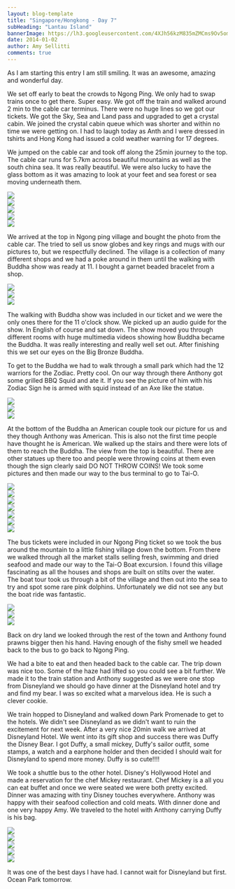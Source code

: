 ```yaml
---
layout: blog-template
title: "Singapore/Hongkong - Day 7"
subHeading: "Lantau Island"
bannerImage: https://lh3.googleusercontent.com/4XJh56kzM835mZMCms9Ov5omPAZwg3XFYT8k849_n6ukys2VvhGcX0H2Lyw5idSdBJT_59cXOuZcDLZl9HBl36OZM7KL7M0QtepcTaDTsUxLLzUXKH62v450wu6qWCjzRsfRYzAL3g
date: 2014-01-02
author: Amy Sellitti
comments: true
---
```

As I am starting this entry I am still smiling. It was an awesome, amazing and wonderful day.

We set off early to beat the crowds to Ngong Ping. We only had to swap trains once to get there. Super easy. We got off the train and walked around 2 min to the cable car terminus. There were no huge lines so we got our tickets. We got the Sky, Sea and Land pass and upgraded to get a crystal cabin. We joined the crystal cabin queue which was shorter and within no time we were getting on. I had to laugh today as Anth and I were dressed in tshirts and Hong Kong had issued a cold weather warning for 17 degrees.

We jumped on the cable car and took off along the 25min journey to the top. The cable car runs for 5.7km across beautiful mountains as well as the south china sea. It was really beautiful. We were also lucky to have the glass bottom as it was amazing to look at your feet and sea forest or sea moving underneath them.

<div class="center-image"><img src="https://lh3.googleusercontent.com/TxnvIgb5V3SdeNre6HqO987kdUkMKPQQZRQzMxChyCdNdb858eUW9AYi9ciIzlkBy3Yxhp7TGmU9e5kK0H1RQ-Qo_4-l5e8DRd2zZKUMMg8JN8z_Obt_XYKpIdcwG67k4rCXVD5Jcw" /></div>
<div class="center-image"><img src="https://lh3.googleusercontent.com/2FDi3ZnloXvfNzOh0eUcNG3rS6pYmeHa0vvkalE_9v9mx4ZC8eWi1yUFMKrbFL9O7qpWd06X0fbpyfgGerJYA1h959wNTQPEFKfzscdTIEojdo6pT5Ckl6QJ19FJQMpKmtWFmu49FA" /></div>
<div class="center-image"><img src="https://lh3.googleusercontent.com/KmOOi2umyPz2AHtZLzqSuz6QfcVorq5_QGmtYLzmH857WnQSf3PGRXfL8ym23WnC0wf6-4TPHIYH0M-Ejsxb2ANvloS5OXMRWFxNptqBAwBz2ojUzuHVaTI0o4vjZLQVCugQNlXAJg" /></div>
<div class="center-image"><img src="https://lh3.googleusercontent.com/nCB3EgYdaRlu_68Qxr-yCHpvghXqcMslnUzz_BmNFyCy1oKMk7S8tU3NChbWedagIgDxqD4SAaEqMGPX5S-B1dhLKmE1zRGPifyh-i7uvU0s71UzBgvNZKBIOIgZdOaKo53Sx1UBOQ" /></div>
<div class="center-image"><img src="https://lh3.googleusercontent.com/7FDcpmAulGmiqhz897PpHlbOJL-NzNVxsQ0A64F8vdH6fYG76DgAZGNCnfcCzpK4ZeanFgStMzbMmC5AVlW-cCScfKrrBDB9h5AKe4HMx8IcLGtoIBZQ3TE4B_kZhCNIE0XdA56GSg" /></div>

We arrived at the top in Ngong ping village and bought the photo from the cable car. The tried to sell us snow globes and key rings and mugs with our pictures to, but we respectfully declined. The village is a collection of many different shops and we had a poke around in them until the walking with Buddha show was ready at 11. I bought a garnet beaded bracelet from a shop.

<div class="center-image"><img src="https://lh3.googleusercontent.com/8ObvfJ1e5QkTI8ucatKS3vULcqPBX4t65qRt45v5KVWAgwcxrSh2nyef21Lk9u3I9nA0wTmcnp5rhyWHRbczj4_zNN7cZVMczSchYi0QHwoljBYAy4KVS4Kul3VKKVSYUx8y588Zkw" /></div>
<div class="center-image"><img src="https://lh3.googleusercontent.com/20tT4_qxHfu7pyUhvpAebemVOtkcWybU4G9Y3Yjdf8urByTI1h044MBCht8hkpWnw4lgZxAC7qoR8YryCywiID5Iwnqlp9hpS-uHewvy2ggLLRDsRMSUbnfdY-L8l6F2_uoOhMYh8Q" /></div>
<div class="center-image"><img src="https://lh3.googleusercontent.com/Iag1Qk0ppQlFx-ER-jhcL1ZtqYLzypg67PXvBEMIIMSMWMwIZyIzjVqOWAirlYNlB2E7aNK0S5hnXfp6ZzKn2tV9flmpvUwKNn60dnTNkVVfw0M26ObVjEJ7VJp-TuzAJtbtTb5Hqg" /></div>

The walking with Buddha show was included in our ticket and we were the only ones there for the 11 o'clock show. We picked up an audio guide for the show. In English of course and sat down. The show moved you through different rooms with huge multimedia videos showing how Buddha became the Buddha. It was really interesting and really well set out. After finishing this we set our eyes on the Big Bronze Buddha.

To get to the Buddha we had to walk through a small park which had the 12 warriors for the Zodiac. Pretty cool. On our way through there Anthony got some grilled BBQ Squid and ate it. If you see the picture of him with his Zodiac Sign he is armed with squid instead of an Axe like the statue. 

<div class="center-image"><img src="https://lh3.googleusercontent.com/aJBKNHoVI7H2tzMULXxDgcWrlj5H30LRfYrD-eOV6mQUXPjCZ1SV6CiBnI2cCNnmYT5Nlmabdi4R67cszu0QGhDq-Uv53pBEw8FAPZq1Z7zdmBgnZgDRpJDgeBFWJEHXxUgClQ_yXA" /></div>
<div class="center-image"><img src="https://lh3.googleusercontent.com/PPBeKpH6ZJmw0d63Jq_fXNXUnrix3gAg5MegoiZmc5W2Qgp5Vvfl6awBQ_ZmINaU5m8JMcP8f7zmPsT-WOFTf4X_MKiI3uWKI5TMeX_xyuQ0dsBmzNVB6If1AyG87XfZaIpJtqFBGw" /></div>
<div class="center-image"><img src="https://lh3.googleusercontent.com/7hQyBWm7MxXm-jIeRfmitpxeYUfix6JzuJdKbtVPjdM0W9QrY9G-d7Y_9EMALHEYja9XfVngl23IGaPWI1oWIHm5A15clGJziElyatKSty_78ARxajDpDK13FQ0Ug8_Ak66UcdYGgw" /></div>

At the bottom of the Buddha an American couple took our picture for us and they though Anthony was American. This is also not the first time people have thought he is American. We walked up the stairs and there were lots of them to reach the Buddha. The view from the top is beautiful. There are other statues up there too and people were throwing coins at them even though the sign clearly said DO NOT THROW COINS! We took some pictures and then made our way to the bus terminal to go to Tai-O.

<div class="center-image"><img src="https://lh3.googleusercontent.com/INHtPjOdAhdq-kGYgGuShYOccbX4A8XgmYcNsJ9miwcQwYz-Pqgk3FIwCCJmM522UJNORZn1I_Zn1j977lPW3N6GWsp2sEwVlMZ4YPSJwkyIf52KIyQuBqlc5OGYNzwPTzRPod3iNg" /></div>
<div class="center-image"><img src="https://lh3.googleusercontent.com/Wf--N_vYd0eKq8LstoFTZVOYSnsgroUKiLx9d7orDx8SlzAcZc6-cR7LfKPsbRkJGNQUWsNQdGAqOx2G6qegnE4MYC9uBEFngrQ_Gqh06L8QFMTuWfG9cuaGIjfYl_ZCU5Iey3q87A" /></div>
<div class="center-image"><img src="https://lh3.googleusercontent.com/IEAdsXZcHI5IbM5Bd2oLaWL1fqWsESxJMhnbgDUL3d38nmJWFYcTqkIynEYmaCnzIriLdLoO7RVH6eyRI3Wac6N6mGs0NsgEAs4t5U90V9hI4PdyqLjOE1gWsseTqxrhZV0HkFFnlQ" /></div>
<div class="center-image"><img src="https://lh3.googleusercontent.com/IPtIsbkOGQSRVEmT45xqeLNYdDsUtAZyu67rDWlId21CyPoJRTSx2-w5tDmq__Qi0s039GFUfkwl4zLsoaA_x1-nvZ9FpzbrDEd__E2QDavHlagYZkrOWWiAdFwZYGSCztinAqLxfA" /></div>
<div class="center-image"><img src="https://lh3.googleusercontent.com/X2Kg_B45J9X73rVCf5h4S4M3q5KFtmOq2K29mfUpm4KTT30O6R3dZzxII2j5S4cWIeZgGo7Z_0nmZZBrxyAet1cgPXDEbiR9-b05qs-nq7unO9GexpnuDML2ZjAwdXDATS-8VFrvGQ" /></div>
<div class="center-image"><img src="https://lh3.googleusercontent.com/4XJh56kzM835mZMCms9Ov5omPAZwg3XFYT8k849_n6ukys2VvhGcX0H2Lyw5idSdBJT_59cXOuZcDLZl9HBl36OZM7KL7M0QtepcTaDTsUxLLzUXKH62v450wu6qWCjzRsfRYzAL3g" /></div>
<div class="center-image"><img src="http://images.travelpod.com/users/amynp/6.1388693835.people-throwing-coins.jpg" /></div>

The bus tickets were included in our Ngong Ping ticket so we took the bus around the mountain to a little fishing village down the bottom. From there we walked through all the market stalls selling fresh, swimming and dried seafood and made our way to the Tai-O Boat excursion. I found this village fascinating as all the houses and shops are built on stilts over the water. The boat tour took us through a bit of the village and then out into the sea to try and spot some rare pink dolphins. Unfortunately we did not see any but the boat ride was fantastic. 

<div class="center-image"><img src="https://lh3.googleusercontent.com/1C5YC0fEbGiq8VaHx-NGKcMxH7uz4ZcnEU96dn8vDRtkMz1aqTexAqyjKKrTjlWKTbOGJGwjysw6WEvHsAbOav-a9jGbGjhFzGrFaiAoFB5ATTi2d8qewqoGxRhr9G0k_4ToHqYnxQ" /></div>
<div class="center-image"><img src="https://lh3.googleusercontent.com/dbKHNt8zEp3qkgf9kJvf60hS2_g6YyL3PpsKB1I0YmL8S2KaIxEzRkJu62WDIOX7Lbu4RCdpFx_IIMPPZyCIF61p59CbDe8KbZTsZ72I4SYuIIV2K7sAADXNFOA9vECvIw9q23tOeA" /></div>
<div class="center-image"><img src="https://lh3.googleusercontent.com/F7XWiDwyM65h_XQaVTYh0DN-SiMlYi3Wbtzmlw987YX0DrXwNQV2-LBu75_RW_Vc6XLdi_hBHU37rpEw2pBiKh6Ar77Zv47uYE5BKN-yXaZjhnp0srMWvFQ0re8n3KyZwY5hS36baw" /></div>

Back on dry land we looked through the rest of the town and Anthony found prawns bigger then his hand. Having enough of the fishy smell we headed back to the bus to go back to Ngong Ping.

We had a bite to eat and then headed back to the cable car. The trip down was nice too. Some of the haze had lifted so you could see a bit further. We made it to the train station and Anthony suggested as we were one stop from Disneyland we should go have dinner at the Disneyland hotel and try and find my bear. I was so excited what a marvelous idea. He is such a clever cookie.

We train hopped to Disneyland and walked down Park Promenade to get to the hotels. We didn't see Disneyland as we didn't want to ruin the excitement for next week. After a very nice 20min walk we arrived at Disneyland Hotel. We went into its gift shop and success there was Duffy the Disney Bear. I got Duffy, a small mickey, Duffy's sailor outfit, some stamps, a watch and a earphone holder and then decided I should wait for Disneyland to spend more money.  Duffy is so cute!!!!

We took a shuttle bus to the other hotel. Disney's Hollywood Hotel and made a reservation for the chef Mickey restaurant. Chef Mickey is a all you  can eat buffet and once we were seated we were both pretty excited. Dinner was amazing with tiny Disney touches everywhere. Anthony was happy with their seafood collection and cold meats. With dinner done and one very happy Amy. We traveled to the hotel with Anthony carrying Duffy is his bag.

<div class="center-image"><img src="https://lh3.googleusercontent.com/Nm18E0TgMW2UOeZxfY-LW94HIDXijP3NgtxTdc1kFShhz5_Dtt3yFllN2sk5hKel2qReReS0tZaIbAu_whAsOyuWgWj8x1uRuAIwxR5IhuMZ9Dv-4Vjf1UttzUVNLo8K4OwXriL5Tw" /></div>
<div class="center-image"><img src="https://lh3.googleusercontent.com/Jpy8HW_lcLkeid2hqWDSaOnRo5HYIFE6slshw-_iaUOfcglYdGj6PY0xy6VvQDuSP9ql_fIgKLsa1w_vx8RSJw1nt0q_Yda8GLwGGdiTCn3ktwcU0T8JFvzqh3reYpG-hugMBMDM8Q" /></div>
<div class="center-image"><img src="https://lh3.googleusercontent.com/ZxytkiqE6St0yQg_t__zRXH2lc8yUNO_SXByEdp0xmgNXvc5N2YsGup7qaggO6Xuxx9CL18KWsf3hEU-8WQr-_0wvq7I6HHEa0HqlW-X72Bftmf6Pel4vh4w_az4oriZH861A2ebWA" /></div>
<div class="center-image"><img src="https://lh3.googleusercontent.com/ziTqVuV3yMvDhioZupmCj09Nr3N5XxAKA_YFPiEs9-_6sswxdHoD7jUL71DL0uOwUiip0RyY0Z-KtL8j9MFr9f_wHgeyL1UVuHzvA_cu9GWhtBk_0C6XMqecBfE0FXP_lnQXx7hCsA" /></div>
<div class="center-image"><img src="https://lh3.googleusercontent.com/ffSzypa8w71wHEaFrkQvAe8fTVm43eJ3-DuGkxVkPdXsZeUTiSuqNe2o0hWZNAc0gCNe5DokCc-6c29mGTsUkIX2lZPmnDUiM7KPcyS4Umr4ggA75WnEQZU-QlHZJr2p96ykxE2Ptw" /></div>

It was one of the best days I have had. I cannot wait for Disneyland but first. Ocean Park tomorrow.

